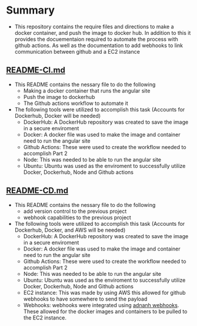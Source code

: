 
# Summary
- This repository contains the require files and directions to make a docker container, and push the image to docker hub. In addition to this it provides the docuementaion required to automate the process with github actions. As well as the documentation to add webhooks to link communication between github and a EC2 instance



## [README-CI.md](https://github.com/WSU-kduncan/ceg3120-cicd-haunspaw/blob/main/README-CI.md)
 - This README contains the nessary file to do the following
     - Making a docker container that runs the angular site
     - Push the image to dockerhub
     - The Github actions workflow to automate it
- The following tools were utilized to accomplish this task (Accounts for Dockerhub, Docker will be needed)
  - DockerHub: A DockerHub repository was created to save the image in a secure enviroment
  - Docker: A docker file was used to make the image and container need to run the angular site
  - Github Actions: These were used to create the workflow needed to accomplish Part 2
  - Node: This was needed to be able to run the angular site
  - Ubuntu: Ubuntu was used as the enviroment to successfully utilize Docker, Dockerhub, Node and Github actions



## [README-CD.md](https://github.com/WSU-kduncan/ceg3120-cicd-haunspaw/blob/main/README-CD.md)
 - This README contains the nessary file to do the following
    - add version control to the previous project
    - webhook capabilities to the previous project
 - The following tools were utilized to accomplish this task (Accounts for Dockerhub, Docker, and AWS will be needed)
    - DockerHub: A DockerHub repository was created to save the image in a secure enviroment
    - Docker: A docker file was used to make the image and container need to run the angular site
    - Github Actions: These were used to create the workflow needed to accomplish Part 2
    - Node: This was needed to be able to run the angular site
    - Ubuntu: Ubuntu was used as the enviroment to successfully utilize Docker, Dockerhub, Node and Github actions
    - EC2 instance: This was made by using AWS this allowed for github webhooks to have somewhere to send the payload
    - Webhooks: webhooks were integrated using [adnanh webhooks](https://github.com/adnanh/webhook). These allowed for the docker images and containers to be pulled to the EC2 instance.
